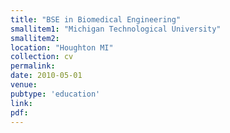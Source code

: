 ```yaml
---
title: "BSE in Biomedical Engineering"
smallitem1: "Michigan Technological University"
smallitem2: 
location: "Houghton MI"
collection: cv
permalink:
date: 2010-05-01
venue: 
pubtype: 'education'
link: 
pdf: 
---
```

